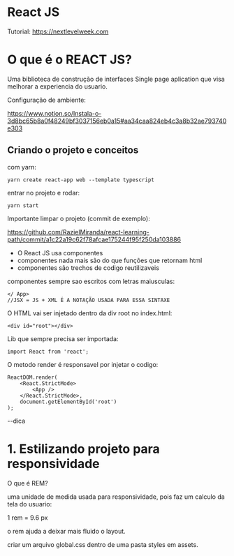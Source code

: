 # React JS

Tutorial: https://nextlevelweek.com

# O que é o REACT JS?

Uma biblioteca de construção de interfaces Single page aplication que visa melhorar a experiencia do usuario.

Configuração de ambiente:

https://www.notion.so/Instala-o-3d8bc65b8a0f48249bf3037156eb0a15#aa34caa824eb4c3a8b32ae793740e303

## Criando o projeto e conceitos

com yarn:

    yarn create react-app web --template typescript

entrar no projeto e rodar:

    yarn start

Importante limpar o projeto (commit de exemplo):

https://github.com/RazielMiranda/react-learning-path/commit/a1c22a19c62f78afcae175244f95f250da103886

- O React JS usa componentes
- componentes nada mais são do que funções que retornam html
- componentes são trechos de codigo reutilizaveis

componentes sempre sao escritos com letras maiusculas:

    </ App>
    //JSX = JS + XML É A NOTAÇÃO USADA PARA ESSA SINTAXE

O HTML vai ser injetado dentro da div root no index.html:

    <div id="root"></div>

Lib que sempre precisa ser importada:

    import React from 'react';

O metodo render é responsavel por injetar o codigo:

    ReactDOM.render(
        <React.StrictMode>
            <App />
        </React.StrictMode>,
        document.getElementById('root')
    );

--dica

# 1. Estilizando projeto para responsividade

O que é REM?

uma unidade de medida usada para responsividade, pois faz um calculo da tela do usuario:

1 rem = 9.6 px

o rem ajuda a deixar mais fluido o layout.

criar um arquivo global.css dentro de uma pasta styles em assets.
